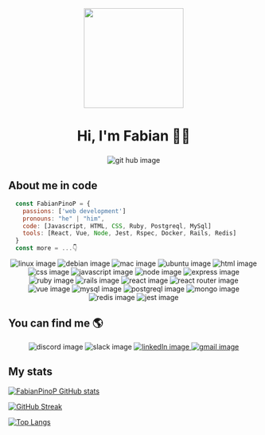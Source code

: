 <div id ="header" align="center">
  <img src="https://media.giphy.com/media/ve43TyDQ3B4me7d22z/giphy.gif" width="200" />
  <h1 align="center">Hi, I'm Fabian 👨‍💻</h1>
  <h3 align="center"></h3>
</div>

<div id ="git" align="center">
  <a>
    <img src="https://img.shields.io/github/followers/FabianPinoP?style=social"
      alt="git hub image" />
  </a>
</div>

## About me in code
```js
  const FabianPinoP = {
    passions: ['web development']
    pronouns: "he" | "him",
    code: [Javascript, HTML, CSS, Ruby, Postgreql, MySql]
    tools: [React, Vue, Node, Jest, Rspec, Docker, Rails, Redis]
  } 
  const more = ...👇
 ```
  <div id ="tools" align="center">
   <a>
    <img src="https://img.shields.io/badge/Linux-FCC624?style=for-the-badge&logo=linux&logoColor=black"
      alt="linux image" />
  </a>
  <a>
    <img src="https://img.shields.io/badge/Debian-A81D33?style=for-the-badge&logo=debian&logoColor=white"
      alt="debian image" />
  </a>
  <a>
    <img src="https://img.shields.io/badge/mac%20os-000000?style=for-the-badge&logo=apple&logoColor=white"
      alt="mac image" />
  </a>
  <a>
    <img src="https://img.shields.io/badge/Ubuntu-E95420?style=for-the-badge&logo=ubuntu&logoColor=white"
      alt="ubuntu image" />
  </a>
   <a>
    <img src="https://img.shields.io/badge/HTML5-E34F26?style=for-the-badge&logo=html5&logoColor=white"
      alt="html image" />
  </a>
   <a>
    <img src="https://img.shields.io/badge/CSS3-1572B6?style=for-the-badge&logo=css3&logoColor=white"
      alt="css image" />
  </a>
   <a>
    <img src="https://img.shields.io/badge/JavaScript-323330?style=for-the-badge&logo=javascript&logoColor=F7DF1E"
      alt="javascript image" />
  </a>
  <a>
    <img src="https://img.shields.io/badge/Node.js-43853D?style=for-the-badge&logo=node.js&logoColor=white"
      alt="node image" />
  </a>
    <a>
    <img src="https://img.shields.io/badge/Express.js-404D59?style=for-the-badge"
      alt="express image" />
  </a>
   <a>
    <img src="https://img.shields.io/badge/Ruby-CC342D?style=for-the-badge&logo=ruby&logoColor=white"
      alt="ruby image" />
  </a>
   <a>
    <img src="https://img.shields.io/badge/Ruby_on_Rails-CC0000?style=for-the-badge&logo=ruby-on-rails&logoColor=white"
      alt="rails image" />
  </a>
   <a>
    <img src="https://img.shields.io/badge/React-20232A?style=for-the-badge&logo=react&logoColor=61DAFB"
      alt="react image" />
  </a>
   <a>
    <img src="https://img.shields.io/badge/React_Router-CA4245?style=for-the-badge&logo=react-router&logoColor=white"
      alt="react router image" />
  </a>
   <a>
    <img src="https://img.shields.io/badge/Vue.js-35495E?style=for-the-badge&logo=vue.js&logoColor=4FC08D"
      alt="vue image" />
  </a>
   <a>
    <img src="https://img.shields.io/badge/MySQL-00000F?style=for-the-badge&logo=mysql&logoColor=white"
      alt="mysql image" />
  </a>
   <a>
    <img src="https://img.shields.io/badge/PostgreSQL-316192?style=for-the-badge&logo=postgresql&logoColor=white"
      alt="postgreql image" />
  </a>
   <a>
    <img src="https://img.shields.io/badge/MongoDB-4EA94B?style=for-the-badge&logo=mongodb&logoColor=white"
      alt="mongo image" />
  </a>
   <a>
    <img src="https://img.shields.io/badge/redis-%23DD0031.svg?&style=for-the-badge&logo=redis&logoColor=white"
      alt="redis image" />
  </a>
   <a>
    <img src="https://img.shields.io/badge/Jest-323330?style=for-the-badge&logo=Jest&logoColor=white"
      alt="jest image" />
  </a>
</div>

 ## You can find me 🌎

 <div id ="badges" align="center">
  <a>
    <img src="https://img.shields.io/discord/1073610095545548800?logo=discord&style=for-the-badge"
      alt="discord image" />
  </a>
  <a>
    <img src="https://img.shields.io/badge/Slack-4A154B?style=for-the-badge&logo=slack&logoColor=white"
      alt="slack image" />
  </a>
  <a href="https://www.linkedin.com/in/fabian-pino-p/" target="_blank">
    <img src="https://img.shields.io/badge/LinkedIn-0077B5?style=for-the-badge&logo=linkedin&logoColor=white"
      alt="linkedIn image" />
  </a>
  <a href="mailto:f.pino.perez.dev@gmail.com">
    <img src="https://img.shields.io/badge/Gmail-D14836?style=for-the-badge&logo=gmail&logoColor=white"
      alt="gmail image" />
  </a>
</div>

## My stats
 
 [![FabianPinoP GitHub stats](https://github-readme-stats.vercel.app/api?username=FabianPinoP&hide=contribs&show_icons=true&theme=radical)](https://github.com/anuraghazra/github-readme-stats)
 
[![GitHub Streak](https://streak-stats.demolab.com?user=FabianPinoP&theme=tokyonight)](https://git.io/streak-stats)

[![Top Langs](https://github-readme-stats.vercel.app/api/top-langs/?username=FabianPinoP&theme=tokyonight)](https://github.com/anuraghazra/github-readme-stats)
 
<!--
**FabianPinoP/FabianPinoP** is a ✨ _special_ ✨ repository because its `README.md` (this file) appears on your GitHub profile.

Here are some ideas to get you started:

- 🔭 I’m currently working on ...
- 🌱 I’m currently learning ...
- 👯 I’m looking to collaborate on ...
- 🤔 I’m looking for help with ...
- 💬 Ask me about ...
- 📫 How to reach me: ...
- 😄 Pronouns: ...
- ⚡ Fun fact: ...
-->
